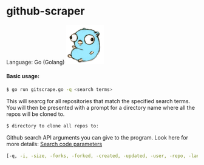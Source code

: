 # github-scraper
Language: Go (Golang) 
![Go gopher](./images/gopherbelly300.jpg)

#### Basic usage:
```sh
$ go run gitscrape.go -q <search terms>
```
This will searcg for all repositories that match the specified search terms. You will then be presented with a prompt for a directory name where all the repos will be cloned to.
```sh
$ directory to clone all repos to:
```
Github search API arguments you can give to the program.
Look here for more details: [Search code parameters](https://developer.github.com/v3/search/)
```sh
[-q, -i, -size, -forks, -forked, -created, -updated, -user, -repo, -lang, -stars -sort -order]
```